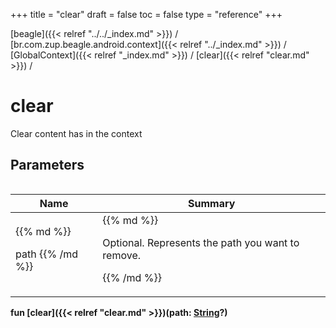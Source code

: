 +++
title = "clear"
draft = false
toc = false
type = "reference"
+++

[beagle]({{< relref "../../_index.md" >}}) / [br.com.zup.beagle.android.context]({{< relref "../_index.md" >}}) / [GlobalContext]({{< relref "_index.md" >}}) / [clear]({{< relref "clear.md" >}}) / 



# clear  


Clear content has in the context



## Parameters  
<table>
  
  
<table>
  
<thead>
<tr>
<th>
Name  
</th>
<th>
Summary  
</th>
  
</tr>
</thead>
<tbody>
<tr>
<td>
{{% md %}}

path
{{% /md %}}
</td>
<td>
{{% md %}}



Optional. Represents the path you want to remove.


{{% /md %}}
</td>
</tr>

</tbody>
</table>
  
</table>
  
  
<b><b>fun [clear]({{< relref "clear.md" >}})(path: [String](https://kotlinlang.org/api/latest/jvm/stdlib/kotlin/-string/index.html)?)</b></b>  



